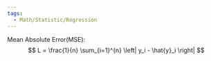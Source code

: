 ```yaml
---
tags:
  - Math/Statistic/Regression
---
```


Mean Absolute Error(MSE):
$$
L = \frac{1}{n} \sum_{i=1}^{n} \left| y_i - \hat{y}_i \right|
$$
